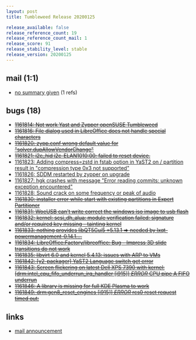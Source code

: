 ```yaml
---
layout: post
title: Tumbleweed Release 20200125

release_available: false
release_reference_count: 19
release_reference_count_mail: 1
release_score: 91
release_stability_level: stable
release_version: 20200125
---
```


## mail (1:1)

- [no summary given](https://lists.opensuse.org/archives/list/factory@lists.opensuse.org/thread/NKEI2RSIPKEWCLHJ7KHGDZRYPFKMZWFQ) (1 refs)

## bugs (18)

<!--more-->

- ~~[1161814: Not work Yast and Zypper openSUSE Tumbleweed](https://bugzilla.opensuse.org/show_bug.cgi?id=1161814)~~
- ~~[1161816: File dialog used in LibreOffice does not handle special characters](https://bugzilla.opensuse.org/show_bug.cgi?id=1161816)~~
- ~~[1161820: zypp.conf wrong default value for "solver.dupAllowVendorChange"](https://bugzilla.opensuse.org/show_bug.cgi?id=1161820)~~
- ~~[1161821: i2c_hid i2c-ELAN1010:00: failed to reset device.](https://bugzilla.opensuse.org/show_bug.cgi?id=1161821)~~
- [1161823: Adding compress=zstd in fstab option in YaST2 on / partition result in "compression type 0x3 not supported"](https://bugzilla.opensuse.org/show_bug.cgi?id=1161823)
- [1161826: SDDM restarted by zypper on upgrade](https://bugzilla.opensuse.org/show_bug.cgi?id=1161826)
- [1161827: hgk crashes with message "Error reading commits: unknown exception encountered"](https://bugzilla.opensuse.org/show_bug.cgi?id=1161827)
- [1161828: Sound crack on some frequency or peak of audio](https://bugzilla.opensuse.org/show_bug.cgi?id=1161828)
- ~~[1161830: installer error while start with existing partitions in Expert Partitioner](https://bugzilla.opensuse.org/show_bug.cgi?id=1161830)~~
- ~~[1161831: WoeUSB can't write correct the windows iso image to usb flash](https://bugzilla.opensuse.org/show_bug.cgi?id=1161831)~~
- ~~[1161832: kernel: scsi_dh_alua: module verification failed: signature and/or required key missing - tainting kernel](https://bugzilla.opensuse.org/show_bug.cgi?id=1161832)~~
- ~~[1161833: nothing provides libQT5Gui5 =5.13.1 => needed by lxqt-powermanagement-0.14.1....](https://bugzilla.opensuse.org/show_bug.cgi?id=1161833)~~
- ~~[1161834: LibreOffice:Factory/libreoffice: Bug - Impress 3D slide transitions do not work](https://bugzilla.opensuse.org/show_bug.cgi?id=1161834)~~
- ~~[1161835: libvirt 6.0 and kernel 5.4.13: issues with ARP to VMs](https://bugzilla.opensuse.org/show_bug.cgi?id=1161835)~~
- ~~[1161842: \[y2-packager\] YaST2 Language switch get error](https://bugzilla.opensuse.org/show_bug.cgi?id=1161842)~~
- ~~[1161843: Screen flickering on latest Dell XPS 7390 with kernel: \[drm:intel_cpu_fifo_underrun_irq_handler \[i915\]\] *ERROR* CPU pipe A FIFO underrun](https://bugzilla.opensuse.org/show_bug.cgi?id=1161843)~~
- ~~[1161846: A library is missing for full KDE Plasma to work](https://bugzilla.opensuse.org/show_bug.cgi?id=1161846)~~
- ~~[1161849: drm:gen8_reset_engines \[i915\]\] *ERROR* rcs0 reset request timed out:](https://bugzilla.opensuse.org/show_bug.cgi?id=1161849)~~



## links

- [mail announcement](https://lists.opensuse.org/archives/list/factory@lists.opensuse.org/thread/NKEI2RSIPKEWCLHJ7KHGDZRYPFKMZWFQ)
